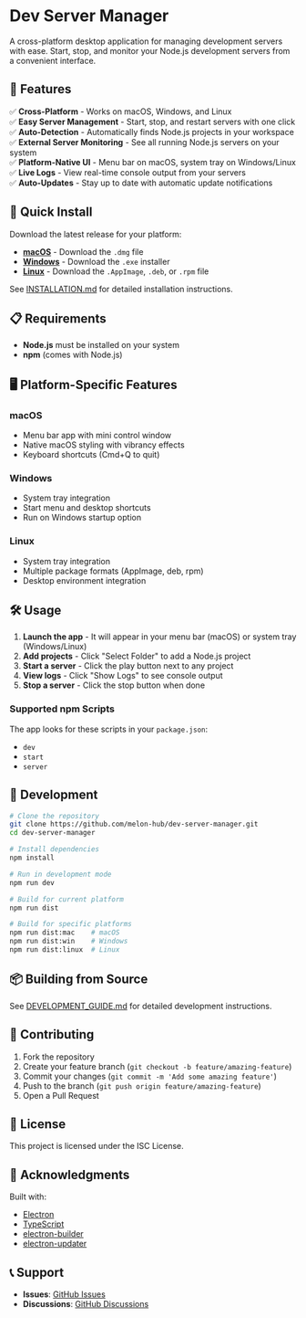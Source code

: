 # Dev Server Manager

A cross-platform desktop application for managing development servers with ease. Start, stop, and monitor your Node.js development servers from a convenient interface.

## 🎯 Features

✅ **Cross-Platform** - Works on macOS, Windows, and Linux  
✅ **Easy Server Management** - Start, stop, and restart servers with one click  
✅ **Auto-Detection** - Automatically finds Node.js projects in your workspace  
✅ **External Server Monitoring** - See all running Node.js servers on your system  
✅ **Platform-Native UI** - Menu bar on macOS, system tray on Windows/Linux  
✅ **Live Logs** - View real-time console output from your servers  
✅ **Auto-Updates** - Stay up to date with automatic update notifications

## 🚀 Quick Install

Download the latest release for your platform:
- **[macOS](https://github.com/melon-hub/dev-server-manager/releases/latest)** - Download the `.dmg` file
- **[Windows](https://github.com/melon-hub/dev-server-manager/releases/latest)** - Download the `.exe` installer
- **[Linux](https://github.com/melon-hub/dev-server-manager/releases/latest)** - Download the `.AppImage`, `.deb`, or `.rpm` file

See [INSTALLATION.md](INSTALLATION.md) for detailed installation instructions.

## 📋 Requirements

- **Node.js** must be installed on your system
- **npm** (comes with Node.js)

## 🖥️ Platform-Specific Features

### macOS
- Menu bar app with mini control window
- Native macOS styling with vibrancy effects
- Keyboard shortcuts (Cmd+Q to quit)

### Windows
- System tray integration  
- Start menu and desktop shortcuts
- Run on Windows startup option

### Linux
- System tray integration
- Multiple package formats (AppImage, deb, rpm)
- Desktop environment integration

## 🛠️ Usage

1. **Launch the app** - It will appear in your menu bar (macOS) or system tray (Windows/Linux)
2. **Add projects** - Click "Select Folder" to add a Node.js project
3. **Start a server** - Click the play button next to any project
4. **View logs** - Click "Show Logs" to see console output
5. **Stop a server** - Click the stop button when done

### Supported npm Scripts
The app looks for these scripts in your `package.json`:
- `dev`
- `start`
- `server`

## 🔧 Development

```bash
# Clone the repository
git clone https://github.com/melon-hub/dev-server-manager.git
cd dev-server-manager

# Install dependencies
npm install

# Run in development mode
npm run dev

# Build for current platform
npm run dist

# Build for specific platforms
npm run dist:mac    # macOS
npm run dist:win    # Windows
npm run dist:linux  # Linux
```

## 📦 Building from Source

See [DEVELOPMENT_GUIDE.md](DEVELOPMENT_GUIDE.md) for detailed development instructions.

## 🤝 Contributing

1. Fork the repository
2. Create your feature branch (`git checkout -b feature/amazing-feature`)
3. Commit your changes (`git commit -m 'Add some amazing feature'`)
4. Push to the branch (`git push origin feature/amazing-feature`)
5. Open a Pull Request

## 📄 License

This project is licensed under the ISC License.

## 🙏 Acknowledgments

Built with:
- [Electron](https://www.electronjs.org/)
- [TypeScript](https://www.typescriptlang.org/)
- [electron-builder](https://www.electron.build/)
- [electron-updater](https://www.electron.build/auto-update)

## 📞 Support

- **Issues**: [GitHub Issues](https://github.com/melon-hub/dev-server-manager/issues)
- **Discussions**: [GitHub Discussions](https://github.com/melon-hub/dev-server-manager/discussions)